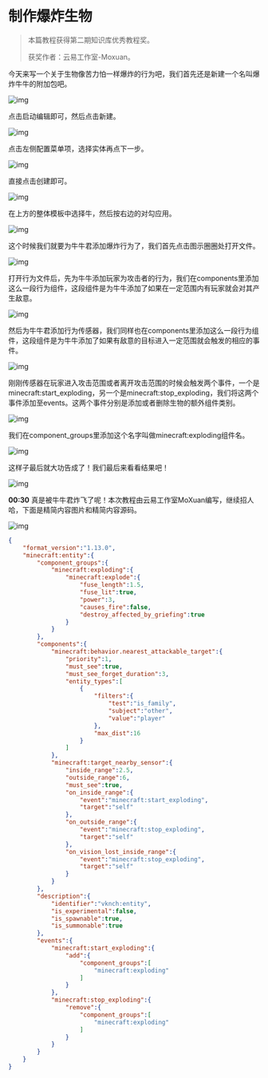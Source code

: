 # 制作爆炸生物

> 本篇教程获得第二期知识库优秀教程奖。
>
> 获奖作者：云易工作室-Moxuan。

今天来写一个关于生物像苦力怕一样爆炸的行为吧，我们首先还是新建一个名叫爆炸牛牛的附加包吧。

![img](./images/3_0.png)



点击启动编辑即可，然后点击新建。 

![img](./images/3_1.png)



点击左侧配置菜单项，选择实体再点下一步。 

![img](./images/3_2.png)

 

直接点击创建即可。 

![img](./images/3_3.png)



在上方的整体模板中选择牛，然后按右边的对勾应用。 

![img](./images/3_4.png)



这个时候我们就要为牛牛君添加爆炸行为了，我们首先点击图示圈圈处打开文件。 

![img](./images/3_5.png)



打开行为文件后，先为牛牛添加玩家为攻击者的行为，我们在components里添加这么一段行为组件，这段组件是为牛牛添加了如果在一定范围内有玩家就会对其产生敌意。 

![img](./images/3_6.png)



然后为牛牛君添加行为传感器，我们同样也在components里添加这么一段行为组件，这段组件是为牛牛添加了如果有敌意的目标进入一定范围就会触发的相应的事件。 

![img](./images/3_7.png)



刚刚传感器在玩家进入攻击范围或者离开攻击范围的时候会触发两个事件，一个是minecraft:start_exploding，另一个是minecraft:stop_exploding，我们将这两个事件添加至events。这两个事件分别是添加或者删除生物的额外组件类别。 

![img](./images/3_8.png)



我们在component_groups里添加这个名字叫做minecraft:exploding组件名。 

![img](./images/3_9.png)



这样子最后就大功告成了！我们最后来看看结果吧！ 

![img](./images/3_10.png)



**00:30** 真是被牛牛君炸飞了呢！本次教程由云易工作室MoXuan编写，继续招人哈，下面是精简内容图片和精简内容源码。 

![img](./images/3_11.png)



```json
{
    "format_version":"1.13.0",
    "minecraft:entity":{
        "component_groups":{
            "minecraft:exploding":{
                "minecraft:explode":{
                    "fuse_length":1.5,
                    "fuse_lit":true,
                    "power":3,
                    "causes_fire":false,
                    "destroy_affected_by_griefing":true
                }
            }
        },
        "components":{
            "minecraft:behavior.nearest_attackable_target":{
                "priority":1,
                "must_see":true,
                "must_see_forget_duration":3,
                "entity_types":[
                    {
                        "filters":{
                            "test":"is_family",
                            "subject":"other",
                            "value":"player"
                        },
                        "max_dist":16
                    }
                ]
            },
            "minecraft:target_nearby_sensor":{
                "inside_range":2.5,
                "outside_range":6,
                "must_see":true,
                "on_inside_range":{
                    "event":"minecraft:start_exploding",
                    "target":"self"
                },
                "on_outside_range":{
                    "event":"minecraft:stop_exploding",
                    "target":"self"
                },
                "on_vision_lost_inside_range":{
                    "event":"minecraft:stop_exploding",
                    "target":"self"
                }
            }
        },
        "description":{
            "identifier":"vknch:entity",
            "is_experimental":false,
            "is_spawnable":true,
            "is_summonable":true
        },
        "events":{
            "minecraft:start_exploding":{
                "add":{
                    "component_groups":[
                        "minecraft:exploding"
                    ]
                }
            },
            "minecraft:stop_exploding":{
                "remove":{
                    "component_groups":[
                        "minecraft:exploding"
                    ]
                }
            }
        }
    }
}
```

